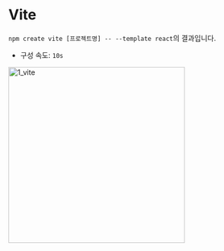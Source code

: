 # Vite

`npm create vite [프로젝트명] -- --template react`의 결과입니다.

- 구성 속도: <code title="스크립트 입력 후 폴더 이동 후 패키지 설치 완료된 시간이 10초">10s</code>

<img src="https://github.com/user-attachments/assets/43b953f5-a85f-4389-ad56-c52754a8b730" alt="1_vite" width="350">

